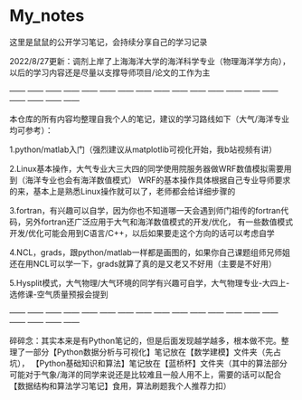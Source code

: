 # My_notes 

这里是鼠鼠的公开学习笔记，会持续分享自己的学习记录

2022/8/27更新：调剂上岸了上海海洋大学的海洋科学专业（物理海洋学方向），以后的学习内容还是尽量以支撑导师项目/论文的工作为主

—— —— —— —— —— —— —— —— —— —— —— —— —— —— —— —— —— —— ——

本仓库的所有内容均整理自我个人的笔记，建议的学习路线如下（大气/海洋专业均可参考）：

1.python/matlab入门（强烈建议从matplotlib可视化开始，我b站视频有讲）

2.Linux基本操作，大气专业大三大四的同学使用院服务器做WRF数值模拟需要用到（海洋专业也会有海洋数值模式）
WRF的基本操作具体根据自己专业导师要求的来，基本上是熟悉Linux操作就可以了，老师都会给详细步骤的

3.fortran，有兴趣可以自学，因为你也不知道哪一天会遇到师门祖传的fortran代码，另外fortran还广泛应用于大气和海洋数值模式的开发/优化，
有一些数值模式开发/优化可能会用到C语言/C++，以后如果要走这个方向的话可以考虑自学

4.NCL，grads，跟python/matlab一样都是画图的，如果你自己课题组师兄师姐还在用NCL可以学一下，grads就算了真的是又老又不好用（主要是不好用）

5.Hysplit模式，大气物理/大气环境的同学有兴趣可自学，大气物理专业-大四上-选修课-空气质量预报会提到


—— —— —— —— —— —— —— —— —— —— —— —— —— —— —— —— —— —— ——

碎碎念：其实本来是有Python笔记的，但是后面发现越学越多，根本做不完。整理了一部分【Python数据分析与可视化】笔记放在【数学建模】文件夹（先占坑），
【Python基础知识和算法】笔记放在【蓝桥杯】文件夹（其中的算法部分可能对于气象/海洋的同学来说还是比较难且一般人用不上，需要的话可以配合
【数据结构和算法学习笔记】食用，算法刷题我个人推荐力扣）
